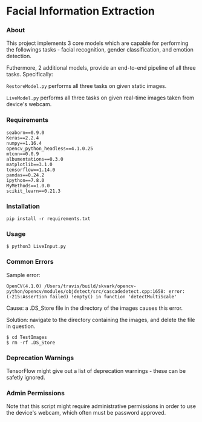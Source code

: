 # Facial Information Extraction

### About
This project implements 3 core models which are capable for performing the followings tasks - facial recognition, gender classification, and emotion detection.

Futhermore, 2 additional models, provide an end-to-end pipeline of all three tasks. Specifically:

```RestoreModel.py``` performs all three tasks on given static images.

```LiveModel.py``` performs all three tasks on given real-time images taken from device's webcam.

### Requirements
```
seaborn==0.9.0
Keras==2.2.4
numpy==1.16.4
opencv_python_headless==4.1.0.25
mtcnn==0.0.9
albumentations==0.3.0
matplotlib==3.1.0
tensorflow==1.14.0
pandas==0.24.2
ipython==7.8.0
MyMethods==1.0.0
scikit_learn==0.21.3
```

### Installation
```
pip install -r requirements.txt
```

### Usage
```
$ python3 LiveInput.py
```

### Common Errors

Sample error:
```
OpenCV(4.1.0) /Users/travis/build/skvark/opencv-python/opencv/modules/objdetect/src/cascadedetect.cpp:1658: error: (-215:Assertion failed) !empty() in function 'detectMultiScale'
```

Cause: a .DS_Store file in the directory of the images causes this error.

Solution: navigate to the directory containing the images, and delete the file in question.
```
$ cd TestImages
$ rm -rf .DS_Store
```

### Deprecation Warnings
TensorFlow might give out a list of deprecation warnings - these can be safetly ignored.

### Admin Permissions
Note that this script might require administrative permissions in order to use the device's webcam, which often must be password approved.
